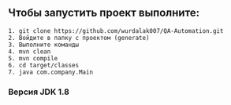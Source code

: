 ## Чтобы запустить проект выполните:

```
1. git clone https://github.com/wurdalak007/QA-Automation.git
2. Войдите в папку с проектом (generate)
3. Выполните команды
4. mvn clean
5. mvn compile
6. cd target/classes
7. java com.company.Main
```


### Версия JDK 1.8
